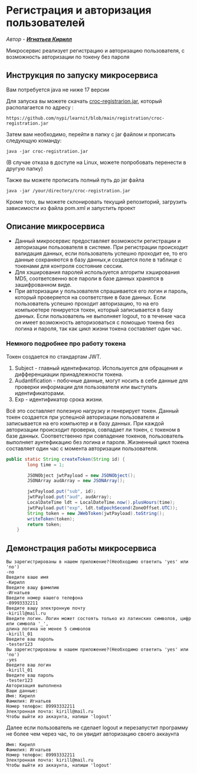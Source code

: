 # Регистрация и авторизация пользователей

*Автор - **[Игнатьев Кирилл](https://github.com/goldenchest19)***

Микросервис реализует регистрацию и авторизацию пользователя, с возможность авторизации по токену без пароля

## Инструкция по запуску микросервиса
Вам потребуется java не ниже 17 версии

Для запуска вы можете скачать [croc-registrarion.jar](https://github.com/nypi/learnit/raw/main/registration/croc-registration.jar), который располагается по адресу :
```
https://github.com/nypi/learnit/blob/main/registration/croc-registration.jar
```
Затем вам необходимо, перейти в папку с jar файлом и прописать следующую команду:
```
java -jar croc-registration.jar
```
(В случае отказа в доступе на Linux, можете попробовать перенести в другую папку)

Также вы можете прописать полный путь до jar файла
```
java -jar /your/directory/croc-registration.jar
``` 
Кроме того, вы можете склонировать текущий репозиторий, загрузить зависимости из файла pom.xml и запустить проект


## Описание микросервиса

* Данный микросервис предоставляет возможости регистрации и авторизации пользователя в системе. При регистрации происходит валидация данных, если пользователь
  успешно проходит ее, то его данные сохраняются в базу данных,и создается поле в таблице с токенами для контроля состояние сессии.
* Для хэширования паролей используется алгоритм хэширования MD5, соответсвенно все пароли в базе данных хранятся в зашифрованном виде.
* При авторизации у пользователя спрашивается его логин и пароль, который проверяется на соответствие в базе данных. Если пользователь успешно проходит авторизацию,
  то на его компьюетере генируется токен, который записывается в базу данных. Если пользователь не выполняет logout, то в течение часа он имеет возможность авторизоваться
  с помощью токена без логина и пароля, так как цикл жизни токена составляет один час.

### Немного подробнее про работу токена
Токен создается по стандартам JWT.
1. Subject - главный идентификатор. Используется для обращения и дифференциации принадлежности токена.
2. Audantification - побочные данные, могут носить в себе данные для проверки информации для пользователя или выступать идентификаторами.
3. Exp - идентификатор срока жизни.

Всё это составляет полезную нагрузку и генерирует токен.
Данный токен создается при успешной авторизации пользователя и записывается на его компьютер и в базу данных. При каждой авторизации происходит проверка, совпадает ли токен, с токеном в базе данных. Соответственно при совпадение токенов, пользователь выполняет аунтефикацию без логина и пароля. Жизненный цикл токена составляет один час с момента авторизации пользователя.
```java
public static String createToken(String id) {
        long time = 1;

        JSONObject jwtPayload = new JSONObject();
        JSONArray audArray = new JSONArray();

        jwtPayload.put("sub", id);
        jwtPayload.put("aud", audArray);
        LocalDateTime ldt = LocalDateTime.now().plusHours(time);
        jwtPayload.put("exp", ldt.toEpochSecond(ZoneOffset.UTC));
        String token = new JWebToken(jwtPayload).toString();
        writeToken(token);
        return token;
    }
```


## Демонстрация работы микросервиса
```
Вы зарегистрированы в нашем приложение?(Необходимо ответить 'yes' или 'no')
-no
Введите ваше имя
-Кирилл
Введите вашу фамилию
-Игнатьев
Введите номер вашего телефона
-89993332211
Введите вашу электронную почту
-kirill@mail.ru
Введите логин. Логин может состоять только из латинских символов, цифр или символа '_', 
длина логина не менее 5 символов
-kirill_01
Введите ваш пароль
-tester123
Вы зарегистрированы в нашем приложение?(Необходимо ответить 'yes' или 'no')
-yes
Введите ваш логин
-kirill_01
Введите ваш пароль 
-tester123
Авторизация выполнена
Ваши данные:
Имя: Кирилл
Фамилия: Игнатьев
Номер телефон: 89993332211
Электронная почта: kirill@mail.ru
Чтобы выйти из аккаунта, напиши 'logout' 
```
Далее если пользователь не сделает logout и перезапустит программу не более чем через час, то он увидит авторизацию своего аккаунта
```
Имя: Кирилл
Фамилия: Игнатьев
Номер телефон: 89993332211
Электронная почта: kirill@mail.ru
Чтобы выйти из аккаунта, напиши 'logout' 
```
